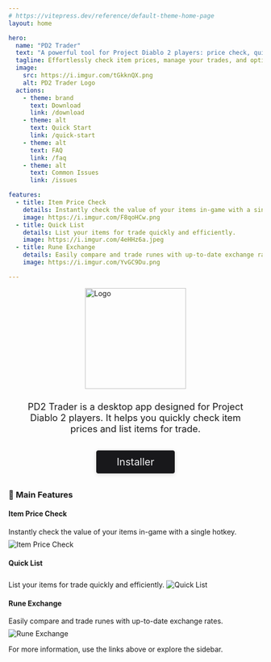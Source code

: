 ```yaml
---
# https://vitepress.dev/reference/default-theme-home-page
layout: home

hero:
  name: "PD2 Trader"
  text: "A powerful tool for Project Diablo 2 players: price check, quick list, and more!"
  tagline: Effortlessly check item prices, manage your trades, and optimize your PD2 experience.
  image:
    src: https://i.imgur.com/tGkknQX.png
    alt: PD2 Trader Logo
  actions:
    - theme: brand
      text: Download
      link: /download
    - theme: alt
      text: Quick Start
      link: /quick-start
    - theme: alt
      text: FAQ
      link: /faq
    - theme: alt
      text: Common Issues
      link: /issues

features:
  - title: Item Price Check
    details: Instantly check the value of your items in-game with a single hotkey.
    image: https://i.imgur.com/F8qoHCw.png
  - title: Quick List
    details: List your items for trade quickly and efficiently.
    image: https://i.imgur.com/4eHHz6a.jpeg
  - title: Rune Exchange
    details: Easily compare and trade runes with up-to-date exchange rates.
    image: https://i.imgur.com/YvGC9Du.png

---
```


<script setup>
import { useData } from 'vitepress'

const { theme } = useData()
</script>

<div style="display: flex; justify-content: center;">
  <img src="https://i.imgur.com/tGkknQX.png" alt="Logo" width="200" />
</div>

<div style="text-align: center; font-size: 1.15rem; margin-top: -1rem; margin: 1.5rem;">
  PD2 Trader is a desktop app designed for Project Diablo 2 players. It helps you quickly check item prices and list items for trade.
</div>

<div style="display: flex; justify-content: center; margin: 2rem 0;">
  <a :href="`${theme.github.releasesUrl}/download/app-v${theme.appVersion}/PD2.Trader_${theme.appVersion}_x64-setup.exe`"
     class="vp-button"
     style="font-size: 1.25rem; padding: 0.5em 2em; background: #18181b; color: #f4f4f5; border-radius: 0.2em; text-decoration: none; box-shadow: 0 2px 8px rgba(0,0,0,0.12); transition: background 0.2s; border: 1px solid #333;"
     onmouseover="this.style.background='#27272a'"
     onmouseout="this.style.background='#18181b'">
    Installer
  </a>
</div>


### 🚀 Main Features

#### Item Price Check
Instantly check the value of your items in-game with a single hotkey.
<img src="https://i.imgur.com/F8qoHCw.png" alt="Item Price Check" style="max-width: 100%; margin-top: 0.5rem;" />

#### Quick List
List your items for trade quickly and efficiently.
<img src="https://i.imgur.com/4eHHz6a.jpeg" alt="Quick List" style="max-width: 100%; margin-top: 0.5rem;" />

#### Rune Exchange
Easily compare and trade runes with up-to-date exchange rates.
<img src="https://i.imgur.com/YvGC9Du.png" alt="Rune Exchange" style="max-width: 100%; margin-top: 0.5rem;" />

For more information, use the links above or explore the sidebar.

